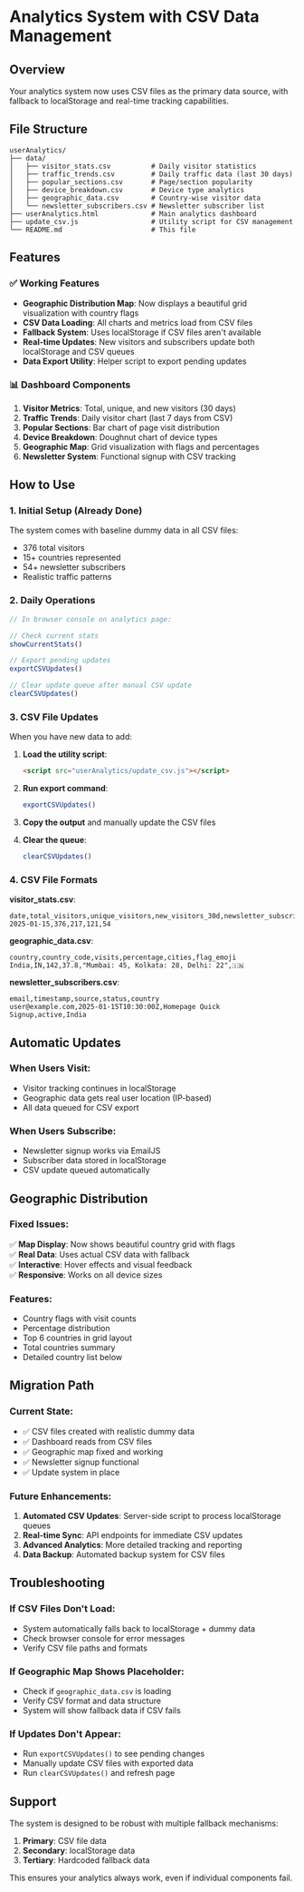 # Analytics System with CSV Data Management

## Overview
Your analytics system now uses CSV files as the primary data source, with fallback to localStorage and real-time tracking capabilities.

## File Structure
```
userAnalytics/
├── data/
│   ├── visitor_stats.csv          # Daily visitor statistics
│   ├── traffic_trends.csv         # Daily traffic data (last 30 days)
│   ├── popular_sections.csv       # Page/section popularity
│   ├── device_breakdown.csv       # Device type analytics
│   ├── geographic_data.csv        # Country-wise visitor data
│   └── newsletter_subscribers.csv # Newsletter subscriber list
├── userAnalytics.html             # Main analytics dashboard
├── update_csv.js                  # Utility script for CSV management
└── README.md                      # This file
```

## Features

### ✅ Working Features
- **Geographic Distribution Map**: Now displays a beautiful grid visualization with country flags
- **CSV Data Loading**: All charts and metrics load from CSV files
- **Fallback System**: Uses localStorage if CSV files aren't available
- **Real-time Updates**: New visitors and subscribers update both localStorage and CSV queues
- **Data Export Utility**: Helper script to export pending updates

### 📊 Dashboard Components
1. **Visitor Metrics**: Total, unique, and new visitors (30 days)
2. **Traffic Trends**: Daily visitor chart (last 7 days from CSV)
3. **Popular Sections**: Bar chart of page visit distribution
4. **Device Breakdown**: Doughnut chart of device types
5. **Geographic Map**: Grid visualization with flags and percentages
6. **Newsletter System**: Functional signup with CSV tracking

## How to Use

### 1. **Initial Setup** (Already Done)
The system comes with baseline dummy data in all CSV files:
- 376 total visitors
- 15+ countries represented
- 54+ newsletter subscribers
- Realistic traffic patterns

### 2. **Daily Operations**
```javascript
// In browser console on analytics page:

// Check current stats
showCurrentStats()

// Export pending updates
exportCSVUpdates()

// Clear update queue after manual CSV update
clearCSVUpdates()
```

### 3. **CSV File Updates**
When you have new data to add:

1. **Load the utility script**:
   ```html
   <script src="userAnalytics/update_csv.js"></script>
   ```

2. **Run export command**:
   ```javascript
   exportCSVUpdates()
   ```

3. **Copy the output** and manually update the CSV files

4. **Clear the queue**:
   ```javascript
   clearCSVUpdates()
   ```

### 4. **CSV File Formats**

**visitor_stats.csv**:
```csv
date,total_visitors,unique_visitors,new_visitors_30d,newsletter_subscribers
2025-01-15,376,217,121,54
```

**geographic_data.csv**:
```csv
country,country_code,visits,percentage,cities,flag_emoji
India,IN,142,37.8,"Mumbai: 45, Kolkata: 28, Delhi: 22",🇮🇳
```

**newsletter_subscribers.csv**:
```csv
email,timestamp,source,status,country
user@example.com,2025-01-15T10:30:00Z,Homepage Quick Signup,active,India
```

## Automatic Updates

### When Users Visit:
- Visitor tracking continues in localStorage
- Geographic data gets real user location (IP-based)
- All data queued for CSV export

### When Users Subscribe:
- Newsletter signup works via EmailJS
- Subscriber data stored in localStorage
- CSV update queued automatically

## Geographic Distribution

### Fixed Issues:
✅ **Map Display**: Now shows beautiful country grid with flags  
✅ **Real Data**: Uses actual CSV data with fallback  
✅ **Interactive**: Hover effects and visual feedback  
✅ **Responsive**: Works on all device sizes  

### Features:
- Country flags with visit counts
- Percentage distribution
- Top 6 countries in grid layout
- Total countries summary
- Detailed country list below

## Migration Path

### Current State:
- ✅ CSV files created with realistic dummy data
- ✅ Dashboard reads from CSV files
- ✅ Geographic map fixed and working
- ✅ Newsletter signup functional
- ✅ Update system in place

### Future Enhancements:
1. **Automated CSV Updates**: Server-side script to process localStorage queues
2. **Real-time Sync**: API endpoints for immediate CSV updates
3. **Advanced Analytics**: More detailed tracking and reporting
4. **Data Backup**: Automated backup system for CSV files

## Troubleshooting

### If CSV Files Don't Load:
- System automatically falls back to localStorage + dummy data
- Check browser console for error messages
- Verify CSV file paths and formats

### If Geographic Map Shows Placeholder:
- Check if `geographic_data.csv` is loading
- Verify CSV format and data structure
- System will show fallback data if CSV fails

### If Updates Don't Appear:
- Run `exportCSVUpdates()` to see pending changes
- Manually update CSV files with exported data
- Run `clearCSVUpdates()` and refresh page

## Support

The system is designed to be robust with multiple fallback mechanisms:
1. **Primary**: CSV file data
2. **Secondary**: localStorage data  
3. **Tertiary**: Hardcoded fallback data

This ensures your analytics always work, even if individual components fail. 